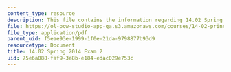 ```yaml
---
content_type: resource
description: This file contains the information regarding 14.02 Spring 2014 Exam 2.
file: https://ol-ocw-studio-app-qa.s3.amazonaws.com/courses/14-02-principles-of-macroeconomics-spring-2014/75e6a088faf93e8be184edac029e753c_MIT14_02S14_Exam2_S11.pdf
file_type: application/pdf
parent_uid: f5eae93e-1999-1f0e-21da-9798877b93d9
resourcetype: Document
title: 14.02 Spring 2014 Exam 2
uid: 75e6a088-faf9-3e8b-e184-edac029e753c
---
```

